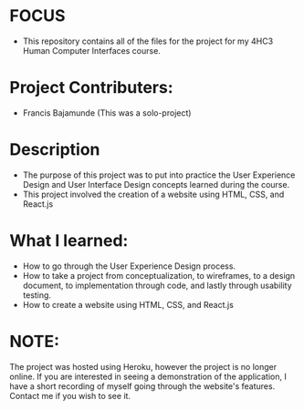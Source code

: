 # FOCUS
- This repository contains all of the files for the project for my 4HC3 Human Computer Interfaces course.

# Project Contributers:
- Francis Bajamunde (This was a solo-project)

# Description
- The purpose of this project was to put into practice the User Experience Design and User Interface Design concepts learned during the course.
- This project involved the creation of a website using HTML, CSS, and React.js

# What I learned:
- How to go through the User Experience Design process.
- How to take a project from conceptualization, to wireframes, to a design document, to implementation through code, and lastly through usability testing.
- How to create a website using HTML, CSS, and React.js

# NOTE:
The project was hosted using Heroku, however the project is no longer online. If you are interested in seeing a demonstration of the application, I have a short recording of myself going through the website's features. Contact me if you wish to see it.
